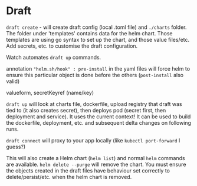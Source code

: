 # Draft

`draft create` - will create draft config (local .toml file) and `./charts` folder. The folder under 'templates' contains data for the helm chart. Those templates are using go syntax to set up the chart, and those value files/etc. Add secrets, etc. to customise the draft configuration.

Watch automates `draft up` commands.

annotation `"helm.sh/hook" : pre-install` in the yaml files will force helm to ensure this particular object is done before the others (`post-install` also valid)

valueform, secretKeyref (name/key) 

`draft up` will look at charts file, dockerfile, upload registry that draft was tied to (it also creates secret), then deploys pod (secret first, then deployment and service). It uses the current context! It can be used to build the dockerfile, deployment, etc. and subsequent delta changes on following runs.

`draft connect` will proxy to your app locally (like `kubectl port-forward` I guess?)

This will also create a Helm chart (`helm list`) and normal `helm` commands are available. `helm delete --purge` will remove the chart. You must ensure the objects created in the draft files have behaviour set correctly to delete/persist/etc. when the helm chart is removed.